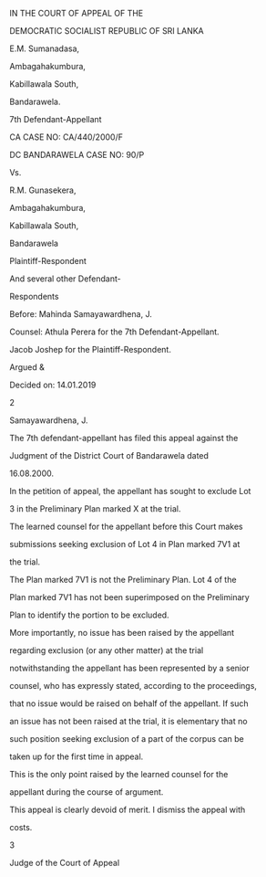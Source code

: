IN THE COURT OF APPEAL OF THE

DEMOCRATIC SOCIALIST REPUBLIC OF SRI LANKA

E.M. Sumanadasa,

Ambagahakumbura,

Kabillawala South,

Bandarawela.

7th Defendant-Appellant

CA CASE NO: CA/440/2000/F

DC BANDARAWELA CASE NO: 90/P

Vs.

R.M. Gunasekera,

Ambagahakumbura,

Kabillawala South,

Bandarawela

Plaintiff-Respondent

And several other Defendant-

Respondents

Before: Mahinda Samayawardhena, J.

Counsel: Athula Perera for the 7th Defendant-Appellant.

Jacob Joshep for the Plaintiff-Respondent.

Argued &

Decided on: 14.01.2019

2

Samayawardhena, J.

The 7th defendant-appellant has filed this appeal against the

Judgment of the District Court of Bandarawela dated

16.08.2000.

In the petition of appeal, the appellant has sought to exclude Lot

3 in the Preliminary Plan marked X at the trial.

The learned counsel for the appellant before this Court makes

submissions seeking exclusion of Lot 4 in Plan marked 7V1 at

the trial.

The Plan marked 7V1 is not the Preliminary Plan. Lot 4 of the

Plan marked 7V1 has not been superimposed on the Preliminary

Plan to identify the portion to be excluded.

More importantly, no issue has been raised by the appellant

regarding exclusion (or any other matter) at the trial

notwithstanding the appellant has been represented by a senior

counsel, who has expressly stated, according to the proceedings,

that no issue would be raised on behalf of the appellant. If such

an issue has not been raised at the trial, it is elementary that no

such position seeking exclusion of a part of the corpus can be

taken up for the first time in appeal.

This is the only point raised by the learned counsel for the

appellant during the course of argument.

This appeal is clearly devoid of merit. I dismiss the appeal with

costs.

3

Judge of the Court of Appeal